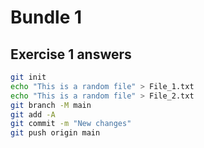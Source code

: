 # Bundle 1
## Exercise 1 answers
```bash
git init
echo "This is a random file" > File_1.txt
echo "This is a random file" > File_2.txt
git branch -M main
git add -A
git commit -m "New changes"
git push origin main
```